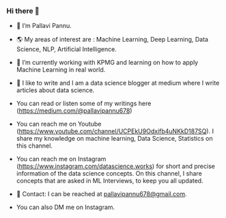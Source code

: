 ### Hi there 👋

<!--
**datascienceworkss/datascienceworkss** is a ✨ _special_ ✨ repository because its `README.md` (this file) appears on your GitHub profile.

Here are some ideas to get you started:

- 🔭 I’m currently working on ...
- 🌱 I’m currently learning ...
- 👯 I’m looking to collaborate on ...
- 🤔 I’m looking for help with ...
- 💬 Ask me about ...
- 📫 How to reach me: ...
- 😄 Pronouns: ...
- ⚡ Fun fact: ...
-->
- 👋 I’m Pallavi Pannu.
- 🌎 My areas of interest are : Machine Learning, Deep Learning, Data Science, NLP, Artificial Intelligence.
- 🏢 I’m currently working with KPMG and learning on how to apply Machine Learning in real world.
- 📝 I like to write and I am a data science blogger at medium where I write articles about data science.
-  You can read or listen some of my writings here (https://medium.com/@pallavipannu678)
-  You can reach me on Youtube (https://www.youtube.com/channel/UCPEkU9Odxifb4uNKkD187SQ). I share my knowledge on machine learning, Data Science, Statistics on this channel.
-  You can reach me on Instagram (https://www.instagram.com/datascience.works) for short and precise information of the data science concepts. On this channel, 
I share concepts that are asked in ML Interviews, to keep you all updated.

- 📧 Contact: I can be reached at pallavipannu678@gmail.com.
- You can also DM me on Instagram.
